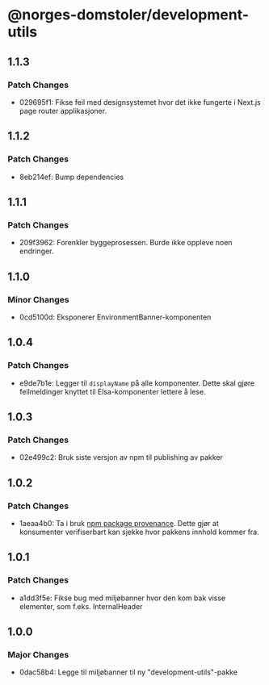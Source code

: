 # @norges-domstoler/development-utils

## 1.1.3

### Patch Changes

- 029695f1: Fikse feil med designsystemet hvor det ikke fungerte i Next.js page router applikasjoner.

## 1.1.2

### Patch Changes

- 8eb214ef: Bump dependencies

## 1.1.1

### Patch Changes

- 209f3962: Forenkler byggeprosessen. Burde ikke oppleve noen endringer.

## 1.1.0

### Minor Changes

- 0cd5100d: Eksponerer EnvironmentBanner-komponenten

## 1.0.4

### Patch Changes

- e9de7b1e: Legger til `displayName` på alle komponenter. Dette skal gjøre feilmeldinger knyttet til Elsa-komponenter lettere å lese.

## 1.0.3

### Patch Changes

- 02e499c2: Bruk siste versjon av npm til publishing av pakker

## 1.0.2

### Patch Changes

- 1aeaa4b0: Ta i bruk [npm package provenance](https://github.blog/2023-04-19-introducing-npm-package-provenance/).
  Dette gjør at konsumenter verifiserbart kan sjekke hvor pakkens innhold kommer fra.

## 1.0.1

### Patch Changes

- a1dd3f5e: Fikse bug med miljøbanner hvor den kom bak visse elementer, som f.eks. InternalHeader

## 1.0.0

### Major Changes

- 0dac58b4: Legge til miljøbanner til ny "development-utils"-pakke
